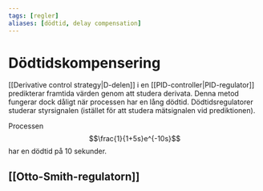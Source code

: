 ```yaml
---
tags: [regler]
aliases: [dödtid, delay compensation]
---
```

# Dödtidskompensering
[[Derivative control strategy|D-delen]] i en [[PID-controller|PID-regulator]] predikterar framtida värden genom att studera derivata. Denna metod fungerar dock dåligt när processen har en lång dödtid.
Dödtidsregulatorer studerar styrsignalen (istället för att studera mätsignalen vid prediktionen).

Processen $$\frac{1}{1+5s}e^{-10s}$$ har en dödtid på 10 sekunder.

## [[Otto-Smith-regulatorn]]

